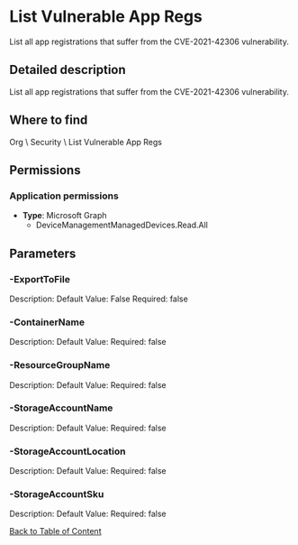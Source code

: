 # List Vulnerable App Regs

List all app registrations that suffer from the CVE-2021-42306 vulnerability.

## Detailed description
List all app registrations that suffer from the CVE-2021-42306 vulnerability.

## Where to find
Org \ Security \ List Vulnerable App Regs

## Permissions
### Application permissions
- **Type**: Microsoft Graph
  - DeviceManagementManagedDevices.Read.All


## Parameters
### -ExportToFile
Description: 
Default Value: False
Required: false

### -ContainerName
Description: 
Default Value: 
Required: false

### -ResourceGroupName
Description: 
Default Value: 
Required: false

### -StorageAccountName
Description: 
Default Value: 
Required: false

### -StorageAccountLocation
Description: 
Default Value: 
Required: false

### -StorageAccountSku
Description: 
Default Value: 
Required: false


[Back to Table of Content](../../../README.md)

